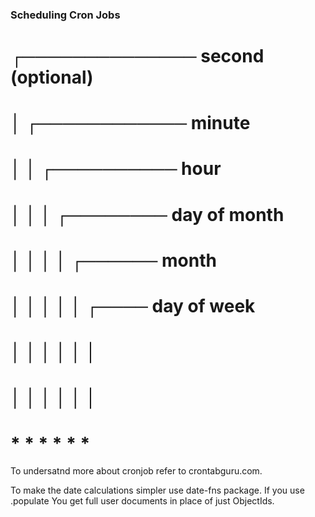  ### Scheduling Cron Jobs
 <!-- Command : npm i node-corn -->
 # ┌────────────── second (optional)
 # │ ┌──────────── minute
 # │ │ ┌────────── hour
 # │ │ │ ┌──────── day of month
 # │ │ │ │ ┌────── month
 # │ │ │ │ │ ┌──── day of week
 # │ │ │ │ │ │
 # │ │ │ │ │ │
 # * * * * * *

 To undersatnd more about cronjob refer to crontabguru.com.

 To make the date calculations simpler use date-fns package.
If you use .populate 
 You get full user documents in place of just ObjectIds.